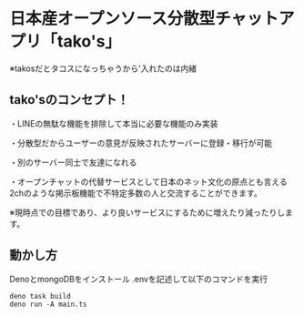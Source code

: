 # 日本産オープンソース分散型チャットアプリ「tako's」

※takosだとタコスになっちゃうから'入れたのは内緒

## tako'sのコンセプト！

・LINEの無駄な機能を排除して本当に必要な機能のみ実装

・分散型だからユーザーの意見が反映されたサーバーに登録・移行が可能

・別のサーバー同士で友達になれる

・オープンチャットの代替サービスとして日本のネット文化の原点とも言える2chのような掲示板機能で不特定多数の人と交流することができます。

※現時点での目標であり、より良いサービスにするために増えたり減ったりします。

## 動かし方

DenoとmongoDBをインストール
.envを記述して以下のコマンドを実行

```
deno task build
deno run -A main.ts
```
